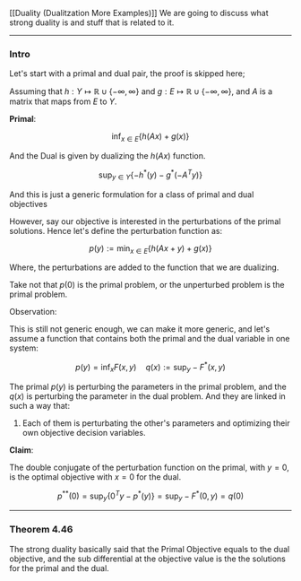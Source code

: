 [[Duality (Dualitzation More Examples)]]
We are going to discuss what strong duality is and stuff that is related to it. 

---
### Intro

Let's start with a primal and dual pair, the proof is skipped here;

Assuming that $h: Y \mapsto \mathbb{R}\cup \{-\infty, \infty\}$ and $g: E\mapsto \mathbb{R}\cup \{-\infty, \infty\}$, and $A$ is a matrix that maps from $E$ to $Y$. 

**Primal**: 

$$
\inf_{x\in E} \left\lbrace
    h(Ax) + g(x)
\right\rbrace
$$

And the Dual is given by dualizing the $h(Ax)$ function. 

$$
\sup_{y\in Y} \left\lbrace
    -h^*(y) - g^*(-A^Ty)
\right\rbrace
$$

And this is just a generic formulation for a class of primal and dual objectives 

However, say our objective is interested in the perturbations of the primal solutions. Hence let's define the perturbation function as: 

$$
p(y) := \min_{x\in E} \left\lbrace
    h(Ax + y) + g(x)
\right\rbrace
$$

Where, the perturbations are added to the function that we are dualizing. 

Take not that $p(0)$ is the primal problem, or the unperturbed problem is the primal problem. 

Observation: 

This is still not generic enough, we can make it more generic, and let's assume a function that contains both the primal and the dual variable in one system: 

$$
p(y) = \inf_ x F(x, y) \quad q(x):= \sup_y - F^*(x, y)
$$

The primal $p(y)$ is perturbing the parameters in the primal problem, and the $q(x)$ is perturbing the parameter in the dual problem. And they are linked in such a way that: 
1. Each of them is perturbating the other's parameters and optimizing their own objective decision variables. 

**Claim**: 

The double conjugate of the perturbation function on the primal, with $y = 0$, is the optimal objective with $x = 0$ for the dual. 

$$
p^{**}(0) = \sup_y \left\lbrace
    0^Ty - p^*(y)
\right\rbrace = \sup_y - F^*(0, y) = q(0)
$$

---
### Theorem 4.46

The strong duality basically said that the Primal Objective equals to the dual objective, and the sub differential at the objective value is the the solutions for the primal and the dual. 


